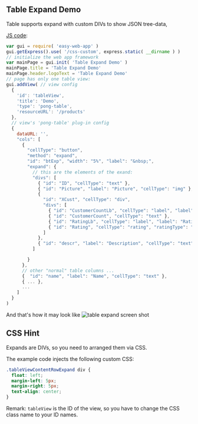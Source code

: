 ## Table Expand Demo

Table supports expand with custom DIVs to show JSON tree-data, 

[JS code](https://github.com/ma-ha/easy-web-app/blob/master/examples/table-expand/index.js):

```javascript
var gui = require( 'easy-web-app' )
gui.getExpress().use( '/css-custom', express.static( __dirname ) )
// initialize the web app framework 
var mainPage = gui.init( 'Table Expand Demo' )
mainPage.title = 'Table Expand Demo'
mainPage.header.logoText = 'Table Expand Demo'
// page has only one table view:
gui.addView( // view config
  {
    'id': 'tableView',
    'title': 'Demo',
    'type': 'pong-table',
    'resourceURL': '/products'
  },
  // view's 'pong-table' plug-in config
  {
    dataURL: '',
    "cols": [
      {
        "cellType": "button", 
        "method": "expand",
        "id": "btExp", "width": "5%", "label": "&nbsp;",
        "expand": {
          // this are the elements of the exand:
          "divs": [ 
            { "id": "ID", "cellType": "text" },
            { "id": "Picture", "label": "Picture", "cellType": "img" },
            {
              "id": "XCust", "cellType": "div",
              "divs": [
                { "id": "CustomerCountLb", "cellType": "label", "label": "Customers" },
                { "id": "CustomerCount", "cellType": "text" },
                { "id": "RatingLb", "cellType": "label", "label": "Rating" },
                { "id": "Rating", "cellType": "rating", "ratingType": "3star" }
              ]
            },
            { "id": "descr", "label": "Description", "cellType": "text" }
          ]

        } 
      },
      // other "normal" table columns ...
      {  "id": "name", "label": "Name", "cellType": "text" },
      { ... },
      ...
    ]
  }
)

```

And that's how it may look like
![table expand screen shot](https://raw.githubusercontent.com/ma-ha/easy-web-app/master/examples/table-expand/table-expand.png)

## CSS Hint

Expands are DIVs, so you need to arranged them via CSS. 

The example code injects the following custom CSS:

```CSS
.tableViewContentRowExpand div { 
  float: left; 
  margin-left: 5px;
  margin-right: 5px;
  text-align: center;
} 
```
Remark: `tableView` is the ID of the view, 
so you have to change the CSS class name to your ID names.